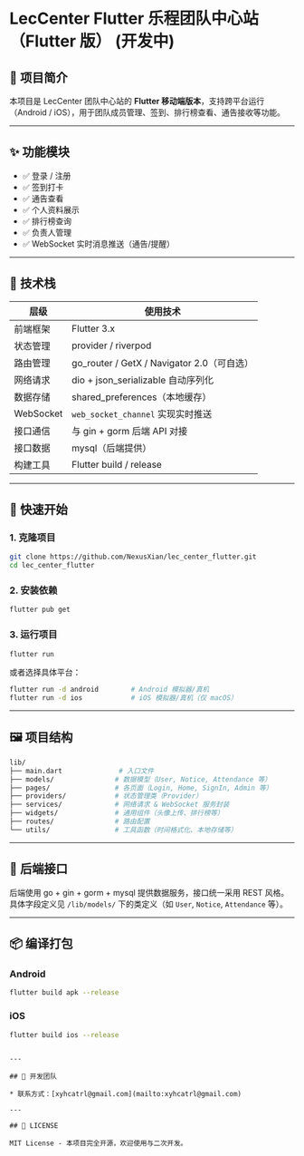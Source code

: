 
# LecCenter Flutter 乐程团队中心站（Flutter 版） (开发中)

## 📱 项目简介

本项目是 LecCenter 团队中心站的 **Flutter 移动端版本**，支持跨平台运行（Android / iOS），用于团队成员管理、签到、排行榜查看、通告接收等功能。

---

## ✨ 功能模块

- ✅ 登录 / 注册
- ✅ 签到打卡
- ✅ 通告查看
- ✅ 个人资料展示
- ✅ 排行榜查询
- ✅ 负责人管理
- ✅ WebSocket 实时消息推送（通告/提醒）

---

## 🧱 技术栈

| 层级       | 使用技术                                       |
|------------|------------------------------------------------|
| 前端框架   | Flutter 3.x                                     |
| 状态管理   | provider / riverpod                             |
| 路由管理   | go_router / GetX / Navigator 2.0（可自选）     |
| 网络请求   | dio + json_serializable 自动序列化              |
| 数据存储   | shared_preferences（本地缓存）                  |
| WebSocket  | `web_socket_channel` 实现实时推送               |
| 接口通信   | 与 gin + gorm 后端 API 对接              |
| 接口数据   | mysql（后端提供）                             |
| 构建工具   | Flutter build / release                         |

---

## 🚀 快速开始

### 1. 克隆项目

```bash
git clone https://github.com/NexusXian/lec_center_flutter.git
cd lec_center_flutter
````

### 2. 安装依赖

```bash
flutter pub get
```

### 3. 运行项目

```bash
flutter run
```

或者选择具体平台：

```bash
flutter run -d android        # Android 模拟器/真机
flutter run -d ios            # iOS 模拟器/真机（仅 macOS）
```

---

## 🖼 项目结构

```bash
lib/
├── main.dart              # 入口文件
├── models/               # 数据模型（User, Notice, Attendance 等）
├── pages/                # 各页面（Login, Home, SignIn, Admin 等）
├── providers/            # 状态管理类（Provider）
├── services/             # 网络请求 & WebSocket 服务封装
├── widgets/              # 通用组件（头像上传、排行榜等）
├── routes/               # 路由配置
└── utils/                # 工具函数（时间格式化、本地存储等）
```

---

## 📡 后端接口

后端使用 go + gin + gorm + mysql 提供数据服务，接口统一采用 REST 风格。具体字段定义见 `/lib/models/` 下的类定义（如 `User`, `Notice`, `Attendance` 等）。

---

## 📦 编译打包

### Android

```bash
flutter build apk --release
```

### iOS

```bash
flutter build ios --release
```

```

---

## 🤝 开发团队

* 联系方式：[xyhcatrl@gmail.com](mailto:xyhcatrl@gmail.com)

---

## 📄 LICENSE

MIT License - 本项目完全开源，欢迎使用与二次开发。


